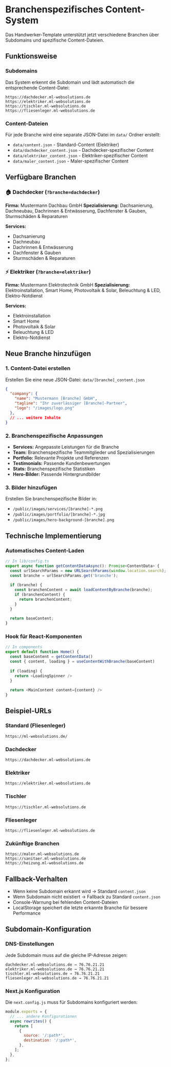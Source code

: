 # Branchenspezifisches Content-System

Das Handwerker-Template unterstützt jetzt verschiedene Branchen über Subdomains und spezifische Content-Dateien.

## Funktionsweise

### Subdomains
Das System erkennt die Subdomain und lädt automatisch die entsprechende Content-Datei:

```
https://dachdecker.ml-websolutions.de
https://elektriker.ml-websolutions.de
https://tischler.ml-websolutions.de
https://fliesenleger.ml-websolutions.de
```

### Content-Dateien
Für jede Branche wird eine separate JSON-Datei im `data/` Ordner erstellt:

- `data/content.json` - Standard-Content (Elektriker)
- `data/dachdecker_content.json` - Dachdecker-spezifischer Content
- `data/elektriker_content.json` - Elektriker-spezifischer Content
- `data/maler_content.json` - Maler-spezifischer Content

## Verfügbare Branchen

### 🏠 Dachdecker (`?branche=dachdecker`)
**Firma:** Mustermann Dachbau GmbH
**Spezialisierung:** Dachsanierung, Dachneubau, Dachrinnen & Entwässerung, Dachfenster & Gauben, Sturmschäden & Reparaturen

**Services:**
- Dachsanierung
- Dachneubau  
- Dachrinnen & Entwässerung
- Dachfenster & Gauben
- Sturmschäden & Reparaturen

### ⚡ Elektriker (`?branche=elektriker`)
**Firma:** Mustermann Elektrotechnik GmbH
**Spezialisierung:** Elektroinstallation, Smart Home, Photovoltaik & Solar, Beleuchtung & LED, Elektro-Notdienst

**Services:**
- Elektroinstallation
- Smart Home
- Photovoltaik & Solar
- Beleuchtung & LED
- Elektro-Notdienst

## Neue Branche hinzufügen

### 1. Content-Datei erstellen
Erstellen Sie eine neue JSON-Datei: `data/[branche]_content.json`

```json
{
  "company": {
    "name": "Mustermann [Branche] GmbH",
    "tagline": "Ihr zuverlässiger [Branche]-Partner",
    "logo": "/images/logo.png"
  },
  // ... weitere Inhalte
}
```

### 2. Branchenspezifische Anpassungen
- **Services:** Angepasste Leistungen für die Branche
- **Team:** Branchenspezifische Teammitglieder und Spezialisierungen
- **Portfolio:** Relevante Projekte und Referenzen
- **Testimonials:** Passende Kundenbewertungen
- **Stats:** Branchenspezifische Statistiken
- **Hero-Bilder:** Passende Hintergrundbilder

### 3. Bilder hinzufügen
Erstellen Sie branchenspezifische Bilder in:
- `/public/images/services/[branche]-*.png`
- `/public/images/portfolio/[branche]-*.jpg`
- `/public/images/hero-background-[branche].png`

## Technische Implementierung

### Automatisches Content-Laden
```typescript
// In lib/config.ts
export async function getContentDataAsync(): Promise<ContentData> {
  const urlSearchParams = new URLSearchParams(window.location.search);
  const branche = urlSearchParams.get('branche');
  
  if (branche) {
    const branchenContent = await loadContentByBranche(branche);
    if (branchenContent) {
      return branchenContent;
    }
  }
  
  return baseContent;
}
```

### Hook für React-Komponenten
```typescript
// In components
export default function Home() {
  const baseContent = getContentData()
  const { content, loading } = useContentWithBranche(baseContent)
  
  if (loading) {
    return <LoadingSpinner />
  }
  
  return <MainContent content={content} />
}
```

## Beispiel-URLs

### Standard (Fliesenleger)
```
https://ml-websolutions.de/
```

### Dachdecker
```
https://dachdecker.ml-websolutions.de
```

### Elektriker
```
https://elektriker.ml-websolutions.de
```

### Tischler
```
https://tischler.ml-websolutions.de
```

### Fliesenleger
```
https://fliesenleger.ml-websolutions.de
```

### Zukünftige Branchen
```
https://maler.ml-websolutions.de
https://sanitaer.ml-websolutions.de
https://heizung.ml-websolutions.de
```

## Fallback-Verhalten
- Wenn keine Subdomain erkannt wird → Standard `content.json`
- Wenn Subdomain nicht existiert → Fallback zu Standard `content.json`
- Console-Warnung bei fehlenden Content-Dateien
- LocalStorage speichert die letzte erkannte Branche für bessere Performance

## Subdomain-Konfiguration

### DNS-Einstellungen
Jede Subdomain muss auf die gleiche IP-Adresse zeigen:
```
dachdecker.ml-websolutions.de → 76.76.21.21
elektriker.ml-websolutions.de → 76.76.21.21
tischler.ml-websolutions.de → 76.76.21.21
fliesenleger.ml-websolutions.de → 76.76.21.21
```

### Next.js Konfiguration
Die `next.config.js` muss für Subdomains konfiguriert werden:
```javascript
module.exports = {
  // ... andere Konfigurationen
  async rewrites() {
    return [
      {
        source: '/:path*',
        destination: '/:path*',
      },
    ];
  },
};
``` 